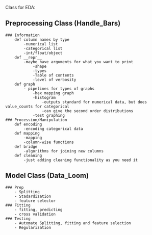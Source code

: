 Class for EDA:

## Preprocessing Class (Handle_Bars)
    ### Information
        def column names by type
            -numerical list
            -categorical list
            -int/float/object
        def __repr__
            -maybe have arguments for what you want to print
                -shape
                -types
                -Table of contents
                -level of verbosity
        def graph
            - pipelines for types of graphs
                -hex mapping graph
                -histogram
                    -outputs standard for numerical data, but does value_counts for categorical
                    -can give the second order distributions
                -test graphing
    ### Procession/Manipulation
        def encoding
            -encoding categorical data
        def mapping
            -mapping
            -column-wise functions
        def bridge
            -algorithms for joining new columns
        def cleaning
            -just adding cleaning functionality as you need it

## Model Class (Data_Loom)
    ### Prep
        - Splitting
        - Stadardization
        - feature selector
    ### Fitting
        - fitting, predicting
        - cross validation
    ### Testing
        - Automate Splitting, fitting and feature selection
        - Regularization
